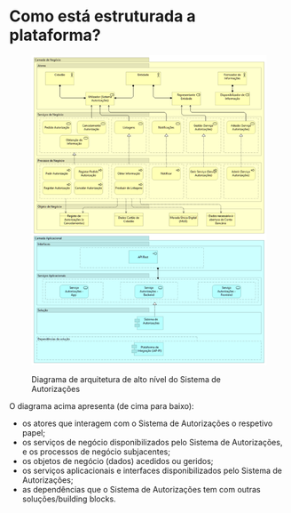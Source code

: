 # Como está estruturada a plataforma?

<figure><img src="../../.gitbook/assets/sistema autorizacoes.png" alt=""><figcaption><p>Diagrama de arquitetura de alto nível do Sistema de Autorizações</p></figcaption></figure>



O diagrama acima apresenta (de cima para baixo):&#x20;

* os atores que interagem com o Sistema de Autorizações o respetivo papel;&#x20;
* os serviços de negócio disponibilizados pelo Sistema de Autorizações, e os processos de negócio subjacentes;&#x20;
* os objetos de negócio (dados) acedidos ou geridos; &#x20;
* os serviços aplicacionais e interfaces disponibilizados pelo Sistema de Autorizações;&#x20;
* as dependências que o Sistema de Autorizações tem com outras soluções/building blocks.
